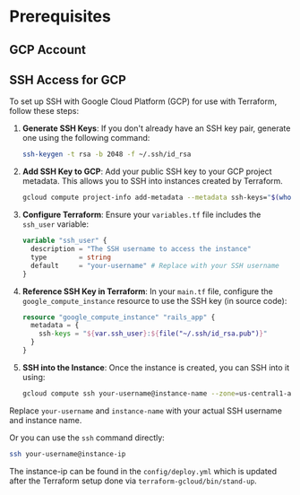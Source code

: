 # Prerequisites

## GCP Account


## SSH Access for GCP

To set up SSH with Google Cloud Platform (GCP) for use with Terraform, follow these steps:

1. **Generate SSH Keys**:
   If you don't already have an SSH key pair, generate one using the following command:
   ```bash
   ssh-keygen -t rsa -b 2048 -f ~/.ssh/id_rsa
   ```

2. **Add SSH Key to GCP**:
   Add your public SSH key to your GCP project metadata. This allows you to SSH into instances created by Terraform.
   ```bash
   gcloud compute project-info add-metadata --metadata ssh-keys="$(whoami):$(cat ~/.ssh/id_rsa.pub)"
   ```

3. **Configure Terraform**:
   Ensure your `variables.tf` file includes the `ssh_user` variable:
   ```terraform
   variable "ssh_user" {
     description = "The SSH username to access the instance"
     type        = string
     default     = "your-username" # Replace with your SSH username
   }
   ```

4. **Reference SSH Key in Terraform**:
   In your `main.tf` file, configure the `google_compute_instance` resource to use the SSH key (in source code):
   ```terraform
   resource "google_compute_instance" "rails_app" {
     metadata = {
       ssh-keys = "${var.ssh_user}:${file("~/.ssh/id_rsa.pub")}"
     }
   }
   ```

5. **SSH into the Instance**:
   Once the instance is created, you can SSH into it using:
   ```bash
   gcloud compute ssh your-username@instance-name --zone=us-central1-a
   ```

Replace `your-username` and `instance-name` with your actual SSH username and instance name.

Or you can use the `ssh` command directly:
   ```bash
   ssh your-username@instance-ip
   ```
The instance-ip can be found in the `config/deploy.yml` which is updated after the Terraform setup done via `terraform-gcloud/bin/stand-up`.
